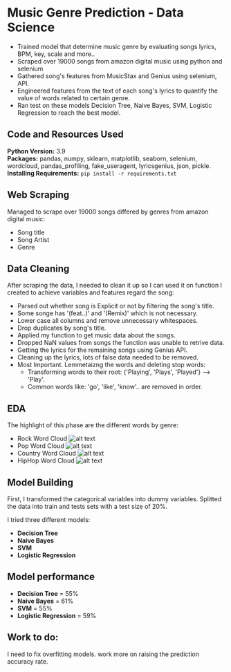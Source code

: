# Music Genre Prediction - Data Science
* Trained model that determine music genre by evaluating songs lyrics, BPM, key, scale and more..
* Scraped over 19000 songs from amazon digital music using python and selenium
* Gathered song's features from MusicStax and Genius using selenium, API.
* Engineered features from the text of each song's lyrics to quantify the value of words related to certain genre. 
* Ran test on these models Decision Tree, Naive Bayes, SVM, Logistic Regression to reach the best model.

## Code and Resources Used 
**Python Version:** 3.9  
**Packages:** pandas, numpy, sklearn, matplotlib, seaborn, selenium, wordcloud, pandas_profiling, fake_useragent, lyricsgenius, json, pickle.
**Installing Requirements:**  ```pip install -r requirements.txt```  

## Web Scraping
Managed to scrape over 19000 songs differed by genres from amazon digital music:
*	Song title
*	Song Artist
*	Genre

## Data Cleaning
After scraping the data, I needed to clean it up so I can used it on function I created to achieve variables and features regard the song:

* Parsed out whether song is Explicit or not by filtering the song's title.
* Some songe has '(feat..)' and '(Remix)' which is not necessary.
* Lower case all columns and remove unnecessary whitespaces.
* Drop duplicates by song's title.
* Applied my function to get music data about the songs.
* Dropped NaN values from songs the function was unable to retrive data.
* Getting the lyrics for the remaining songs using Genius API.
* Cleaning up the lyrics, lots of false data needed to be removed.
* Most Important. Lemmetaizng the words and deleting stop words:
    * Transforming words to their root: {'Playing', 'Plays', 'Played'} --> 'Play'.
    * Common words like: 'go', 'like', 'know'.. are removed in order.

## EDA
The highlight of this phase are the different words by genre: 

* Rock Word Cloud
![alt text](https://github.com/idanrk/Genre_Prediction_Data_Science/blob/main/rock_cloud.png "Rock Word Cloud")
* Pop Word Cloud
![alt text](https://github.com/idanrk/Genre_Prediction_Data_Science/blob/main/pop_cloud.png "Pop Word Cloud")
* Country Word Cloud
![alt text](https://github.com/idanrk/Genre_Prediction_Data_Science/blob/main/country_cloud.png "Country Word Cloud")
* HipHop Word Cloud
![alt text](https://github.com/idanrk/Genre_Prediction_Data_Science/blob/main/hiphop_cloud.png "HipHop Word Cloud")

## Model Building 

First, I transformed the categorical variables into dummy variables. 
Splitted the data into train and tests sets with a test size of 20%.   


I tried three different models:
*	**Decision Tree**
*	**Naive Bayes**
*	**SVM** 
*	**Logistic Regression**

## Model performance
*	**Decision Tree** = 55%
*	**Naive Bayes** = 61%
*	**SVM** = 55%
*	**Logistic Regression** = 59%


## Work to do:
I need to fix overfitting models. work more on raising the prediction accuracy rate.


